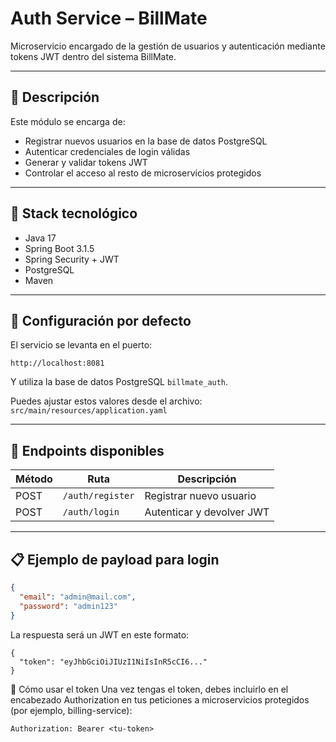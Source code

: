 # Auth Service – BillMate

Microservicio encargado de la gestión de usuarios y autenticación mediante tokens JWT dentro del sistema BillMate.

---

## 🔐 Descripción

Este módulo se encarga de:

- Registrar nuevos usuarios en la base de datos PostgreSQL
- Autenticar credenciales de login válidas
- Generar y validar tokens JWT
- Controlar el acceso al resto de microservicios protegidos

---

## 🧰 Stack tecnológico

- Java 17
- Spring Boot 3.1.5
- Spring Security + JWT
- PostgreSQL
- Maven

---

## 🔧 Configuración por defecto

El servicio se levanta en el puerto:
```
http://localhost:8081
```

Y utiliza la base de datos PostgreSQL `billmate_auth`.

Puedes ajustar estos valores desde el archivo:  
`src/main/resources/application.yaml`

---

## 🚀 Endpoints disponibles

| Método | Ruta           | Descripción             |
|--------|----------------|-------------------------|
| POST   | `/auth/register` | Registrar nuevo usuario |
| POST   | `/auth/login`    | Autenticar y devolver JWT |

---

## 📋 Ejemplo de payload para login

```json
{
  "email": "admin@mail.com",
  "password": "admin123"
}
```
La respuesta será un JWT en este formato:
```
{
  "token": "eyJhbGciOiJIUzI1NiIsInR5cCI6..."
}
```
🔑 Cómo usar el token
Una vez tengas el token, debes incluirlo en el encabezado Authorization en tus peticiones a microservicios protegidos (por ejemplo, billing-service):
```
Authorization: Bearer <tu-token>
```
